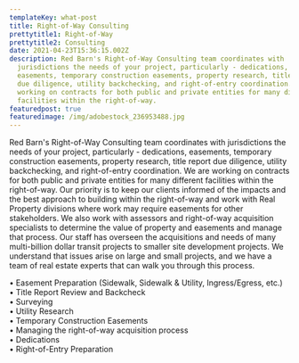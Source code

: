 ```yaml
---
templateKey: what-post
title: Right-of-Way Consulting
prettytitle1: Right-of-Way
prettytitle2: Consulting
date: 2021-04-23T15:36:15.002Z
description: Red Barn's Right-of-Way Consulting team coordinates with
  jurisdictions the needs of your project, particularly - dedications,
  easements, temporary construction easements, property research, title report
  due diligence, utility backchecking, and right-of-entry coordination.  We are
  working on contracts for both public and private entities for many different
  facilities within the right-of-way.
featuredpost: true
featuredimage: /img/adobestock_236953488.jpg
---
```

Red Barn's Right-of-Way Consulting team coordinates with jurisdictions the needs of your project, particularly - dedications, easements, temporary construction easements, property research, title report due diligence, utility backchecking, and right-of-entry coordination.  We are working on contracts for both public and private entities for many different facilities within the right-of-way.  Our priority is to keep our clients informed of the impacts and the best approach to building within the right-of-way and work with Real Property divisions where work may require easements for other stakeholders. We also work with assessors and right-of-way acquisition specialists to determine the value of property and easements and manage that process. Our staff has overseen the acquisitions and needs of many multi-billion dollar transit projects to smaller site development projects.  We understand that issues arise on large and small projects, and we have a team of real estate experts that can walk you through this process.

•	Easement Preparation (Sidewalk, Sidewalk & Utility, Ingress/Egress, etc.)  
•	Title Report Review and Backcheck   
•	Surveying   
•	Utility Research  
•	Temporary Construction Easements  
•	Managing the right-of-way acquisition process  
•	Dedications  
•	Right-of-Entry Preparation
